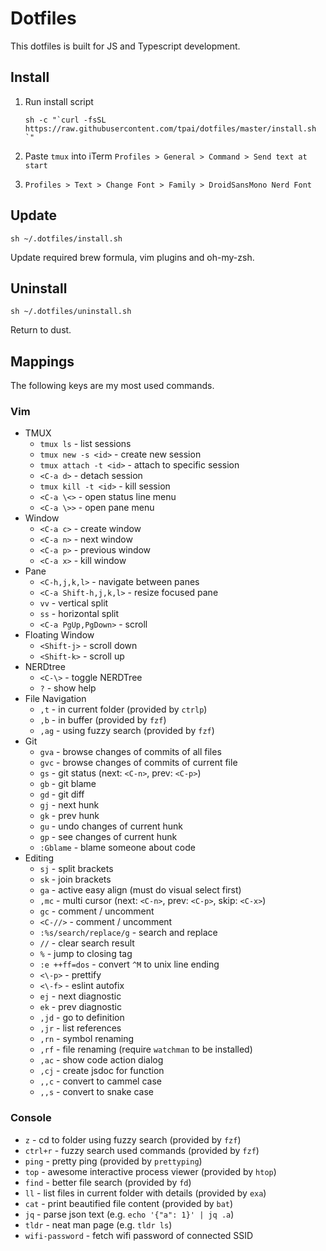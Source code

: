 # Dotfiles

This dotfiles is built for JS and Typescript development.

## Install

1. Run install script

    ```
    sh -c "`curl -fsSL https://raw.githubusercontent.com/tpai/dotfiles/master/install.sh `"
    ```

2. Paste `tmux` into iTerm `Profiles > General > Command > Send text at start`

3. `Profiles > Text > Change Font > Family > DroidSansMono Nerd Font`

## Update

```
sh ~/.dotfiles/install.sh
```

Update required brew formula, vim plugins and oh-my-zsh.

## Uninstall

```
sh ~/.dotfiles/uninstall.sh
```

Return to dust.

## Mappings

The following keys are my most used commands.

### Vim

* TMUX
  * `tmux ls` - list sessions
  * `tmux new -s <id>` - create new session
  * `tmux attach -t <id>` - attach to specific session
  * `<C-a d>` - detach session
  * `tmux kill -t <id>` - kill session
  * `<C-a \<>` - open status line menu
  * `<C-a \>>` - open pane menu
* Window
  * `<C-a c>` - create window
  * `<C-a n>` - next window
  * `<C-a p>` - previous window
  * `<C-a x>` - kill window
* Pane
  * `<C-h,j,k,l>` - navigate between panes
  * `<C-a Shift-h,j,k,l>` - resize focused pane
  * `vv` - vertical split
  * `ss` - horizontal split
  * `<C-a PgUp,PgDown>` - scroll
* Floating Window
  * `<Shift-j>` - scroll down
  * `<Shift-k>` - scroll up
* NERDtree
  * `<C-\>` - toggle NERDTree
  * `?` - show help
* File Navigation
  * `,t` - in current folder (provided by `ctrlp`)
  * `,b` - in buffer (provided by `fzf`)
  * `,ag` - using fuzzy search (provided by `fzf`)
* Git
  * `gva` - browse changes of commits of all files
  * `gvc` - browse changes of commits of current file
  * `gs` - git status (next: `<C-n>`, prev: `<C-p>`)
  * `gb` - git blame
  * `gd` - git diff
  * `gj` - next hunk
  * `gk` - prev hunk
  * `gu` - undo changes of current hunk
  * `gp` - see changes of current hunk
  * `:Gblame` - blame someone about code
* Editing
  * `sj` - split brackets
  * `sk` - join brackets
  * `ga` - active easy align (must do visual select first)
  * `,mc` - multi cursor (next: `<C-n>`, prev: `<C-p>`, skip: `<C-x>`)
  * `gc` - comment / uncomment
  * `<C-//>` - comment / uncomment
  * `:%s/search/replace/g` - search and replace
  * `//` - clear search result
  * `%` - jump to closing tag
  * `:e ++ff=dos` - convert `^M` to unix line ending
  * `<\-p>` - prettify
  * `<\-f>` - eslint autofix
  * `ej` - next diagnostic
  * `ek` - prev diagnostic
  * `,jd` - go to definition
  * `,jr` - list references
  * `,rn` - symbol renaming
  * `,rf` - file renaming (require `watchman` to be installed)
  * `,ac` - show code action dialog
  * `,cj` - create jsdoc for function
  * `,,c` - convert to cammel case
  * `,,s` - convert to snake case

### Console

* `z` - cd to folder using fuzzy search (provided by `fzf`)
* `ctrl+r` - fuzzy search used commands (provided by `fzf`)
* `ping` - pretty ping (provided by `prettyping`)
* `top` - awesome interactive process viewer (provided by `htop`)
* `find` - better file search (provided by `fd`)
* `ll` - list files in current folder with details (provided by `exa`)
* `cat` - print beautified file content (provided by `bat`)
* `jq` - parse json text (e.g. `echo '{"a": 1}' | jq .a`)
* `tldr` - neat man page (e.g. `tldr ls`)
* `wifi-password` - fetch wifi password of connected SSID
